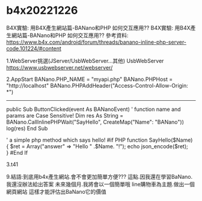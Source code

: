 # b4x20221226
B4X實驗: 用B4X產生網站篇-BANano和PHP 如何交互應用??
B4X實驗: 用B4X產生網站篇-BANano和PHP 如何交互應用??
參考資料:
https://www.b4x.com/android/forum/threads/banano-inline-php-server-code.101224/#content


1.WebServer挑選(JServer/UsbWebServer...其他)
UsbWebServer 
https://www.usbwebserver.net/webserver/

 


2.AppStart
BANano.PHP_NAME = "myapi.php"
BANano.PHPHost = "http://localhost"
BANano.PHPAddHeader("Access-Control-Allow-Origin: *")


----------------------------------------------------------
public Sub ButtonClicked(event As BANanoEvent)
   ' function name and params are Case Sensitive!
   Dim res As String = BANano.CallInlinePHPWait("SayHello", CreateMap("Name": "BANano"))
   log(res)
End Sub

' a simple php method which says hello!
#if PHP
function SayHello($Name) {
   $ret = Array("answer" => "Hello " .$Name. "!");
   echo json_encode($ret);  
}
#End If



3.t41




9.結語:到底用b4x產生網站.會不會更加簡單方便???
這點.因我還在學習BaNano.我還沒辦法給出答案
未來幾個月.我將會以一個簡單哦 line購物車為主題.做出一個網頁網站
這樣才能評估出BaNano它的價值

 







